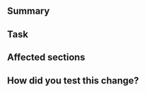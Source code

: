 ## Summary

<!--
 Explain the **motivation** for making this change. What existing problem does the merge request solve?
-->

## Task

<!-- If you have any tasks assigned to this merge request -->


## Affected sections

<!-- A list of files or functionality that were altered by this MR -->

## How did you test this change?

<!--
  Demonstrate the code is solid. Example: The exact commands you ran and their output, screenshots / videos if merge request changes the user interface.
  How exactly did you verify that your MR solves the issue you wanted to solve?
  If you leave this empty, your MR will very likely be closed.
-->
